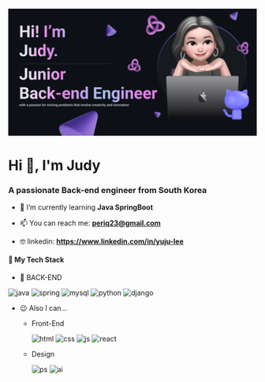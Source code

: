 ![HEADER](README.png)

<h1>Hi 👋, I'm Judy</h1>
<h3>A passionate Back-end engineer from South Korea</h3>


- 🌱 I’m currently learning **Java SpringBoot**

- 📫 You can reach me: **periq23@gmail.com**
- 🤓 linkedin: **https://www.linkedin.com/in/yuju-lee**

<h4>📕 My Tech Stack</h4>

- 🌱 BACK-END

![java](https://img.shields.io/badge/Java-ED8B00?style=for-the-badge&logo=openjdk&logoColor=white) ![spring](https://img.shields.io/badge/Spring-6DB33F?style=for-the-badge&logo=spring&logoColor=white) ![mysql](https://img.shields.io/badge/MySQL-00000F?style=for-the-badge&logo=mysql&logoColor=white) ![python](https://img.shields.io/badge/Python-14354C?style=for-the-badge&logo=python&logoColor=white) ![django](https://img.shields.io/badge/Django-092E20?style=for-the-badge&logo=django&logoColor=white) 


- 😉 Also I can...
  
   - Front-End
     
     ![html](https://img.shields.io/badge/HTML5-E34F26?style=for-the-badge&logo=html5&logoColor=white) ![css](https://img.shields.io/badge/CSS3-1572B6?style=for-the-badge&logo=css3&logoColor=white) ![js](https://img.shields.io/badge/JavaScript-F7DF1E?style=for-the-badge&logo=JavaScript&logoColor=white) ![react](https://img.shields.io/badge/React-20232A?style=for-the-badge&logo=react&logoColor=61DAFB)
   - Design
     
     ![ps](https://img.shields.io/badge/Adobe%20Photoshop-31A8FF?style=for-the-badge&logo=Adobe%20Photoshop&logoColor=black) ![ai](https://img.shields.io/badge/Adobe%20Illustrator-FF9A00?style=for-the-badge&logo=adobe%20illustrator&logoColor=white)

